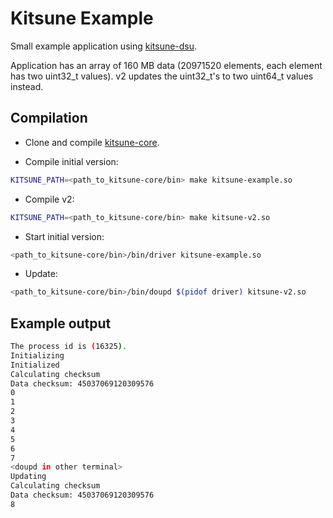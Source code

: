 Kitsune Example
===============

Small example application using [kitsune-dsu](http://kitsune-dsu.com/).

Application has an array of 160 MB data (20971520 elements, each element has two
uint32_t values). v2 updates the uint32_t's to two uint64_t values instead.

Compilation
-----------

* Clone and compile [kitsune-core](https://github.com/kitsune-dsu/kitsune-core).

* Compile initial version:
``` sh
KITSUNE_PATH=<path_to_kitsune-core/bin> make kitsune-example.so
```

* Compile v2:
``` sh
KITSUNE_PATH=<path_to_kitsune-core/bin> make kitsune-v2.so
```

* Start initial version:
``` sh
<path_to_kitsune-core/bin>/bin/driver kitsune-example.so
```

* Update:
``` sh
<path_to_kitsune-core/bin>/bin/doupd $(pidof driver) kitsune-v2.so
```

Example output
--------------

``` sh
The process id is (16325).
Initializing
Initialized
Calculating checksum
Data checksum: 45037069120309576
0
1
2
3
4
5
6
7
<doupd in other terminal>
Updating
Calculating checksum
Data checksum: 45037069120309576
8
```
